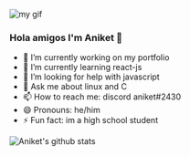 ![my gif](https://c.tenor.com/DBqjevyA2o4AAAAd/bongo-cat-codes.gif)

### Hola amigos I'm Aniket 👋

- 🔭 I’m currently working on my portfolio
- 🌱 I’m currently learning react-js
- 🤔 I’m looking for help with javascript
- 💬 Ask me about linux and C
- 📫 How to reach me: discord aniket#2430
- 😄 Pronouns: he/him
- ⚡ Fun fact: im a high school student

![Aniket's github stats](https://github-readme-stats.vercel.app/api?username=ANIKETSHARMAGIT56&show_icons=true&theme=radical)
